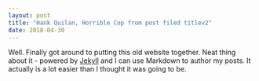```yaml
---
layout: post
title: "Hank Quilan, Horrible Cop from post filed titlev2"
date: 2018-04-30
---
```

Well. Finally got around to putting this old website
together. Neat thing about it - powered by
[Jekyll](http://jekyllrb.com) and I can use Markdown to 
author my posts. It actually is a lot easier than I thought 
it was going to be.

